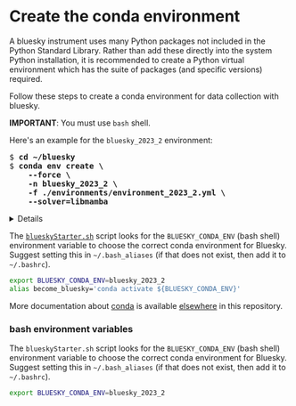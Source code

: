 # Create the conda environment

A bluesky instrument uses many Python packages not included in the Python
Standard Library.  Rather than add these directly into the system Python
installation, it is recommended to create a Python virtual environment which has
the suite of packages (and specific versions) required.

Follow these steps to create a conda environment for data collection with
bluesky.

**IMPORTANT**:  You must use `bash` shell.

Here's an example for the `bluesky_2023_2` environment:

<pre>
$ <b>cd ~/bluesky</b>
$ <b>conda env create \
    --force \
    -n bluesky_2023_2 \
    -f ./environments/environment_2023_2.yml \
    --solver=libmamba</b>
</pre>

<details>

In the commands above, a long command has been split over several lines to make
it clearer to read and also to take less screen width. We could enter the
<code>conda env</code> command all one one line.  These commands work the same
as the one above.

<pre>
$ <b>cd ~/bluesky</b>
$ <b>conda env create --force -n bluesky_2023_2 -f ./environments/environment_2023_2.yml --solver=libmamba</b>
</pre>

</details>

The [`blueskyStarter.sh`](../instrument/_directory_layout.rst) script looks for the
`BLUESKY_CONDA_ENV` (bash shell) environment variable to choose the correct
conda environment for Bluesky.  Suggest setting this in `~/.bash_aliases` (if
that does not exist, then add it to `~/.bashrc`).

```bash
export BLUESKY_CONDA_ENV=bluesky_2023_2
alias become_bluesky='conda activate ${BLUESKY_CONDA_ENV}'
```

More documentation about [conda](../reference/_conda_base.md) is available
[elsewhere](../instrument/_conda_environment.md) in this repository.

### bash environment variables

The `blueskyStarter.sh` script looks for the `BLUESKY_CONDA_ENV` (bash shell)
environment variable to choose the correct conda environment for Bluesky.
Suggest setting this in `~/.bash_aliases` (if that does not exist, then add it
to `~/.bashrc`).

```bash
export BLUESKY_CONDA_ENV=bluesky_2023_2
```